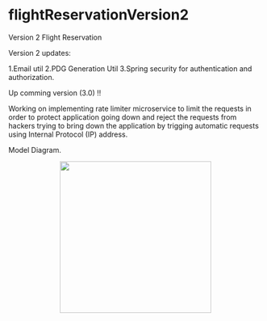 # flightReservationVersion2
Version 2
Flight Reservation

Version 2 updates:

1.Email util
2.PDG Generation Util
3.Spring security for authentication and authorization.

Up comming version (3.0) !!

Working on implementing rate limiter microservice to limit the requests in order to protect application going down and reject the requests from hackers trying to bring down the
application by trigging automatic requests using Internal Protocol (IP) address.

Model Diagram.
<p align ="center">
<img src="https://user-images.githubusercontent.com/51705706/137016160-58d37139-0cf7-4a68-b13f-c67083a8394e.jpg" width="300" height="300">
</p>
